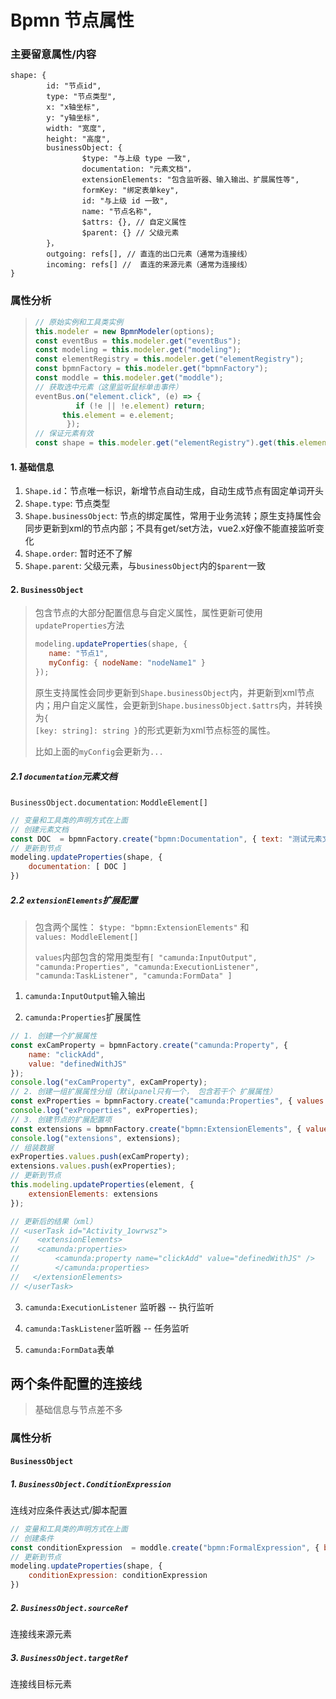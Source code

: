 # Bpmn 节点属性

### 主要留意属性/内容

```
shape: {
		id: "节点id",
        type: "节点类型",
    	x: "x轴坐标",
        y: "y轴坐标",
        width: "宽度",
        height: "高度",
        businessObject: {
            	$type: "与上级 type 一致",
                documentation: "元素文档"，
                extensionElements: "包含监听器、输入输出、扩展属性等",
                formKey: "绑定表单key",
                id: "与上级 id 一致",
                name: "节点名称",
                $attrs: {}, // 自定义属性
                $parent: {} // 父级元素
        }，
        outgoing: refs[], // 直连的出口元素（通常为连接线）
        incoming: refs[] //  直连的来源元素（通常为连接线）
}
```

### 属性分析

> ```javascript
> // 原始实例和工具类实例
> this.modeler = new BpmnModeler(options);
> const eventBus = this.modeler.get("eventBus");
> const modeling = this.modeler.get("modeling");
> const elementRegistry = this.modeler.get("elementRegistry");
> const bpmnFactory = this.modeler.get("bpmnFactory");
> const moddle = this.modeler.get("moddle");
> // 获取选中元素（这里监听鼠标单击事件）
> eventBus.on("element.click", (e) => {
>          if (!e || !e.element) return;
>  		this.element = e.element;
>        });
> // 保证元素有效
> const shape = this.modeler.get("elementRegistry").get(this.element.id);
> ```

#### 1. 基础信息

1. <code>Shape.id</code>：节点唯一标识，新增节点自动生成，自动生成节点有固定单词开头
2. <code>Shape.type</code>: 节点类型
3. <code>Shape.businessObject</code>: 节点的绑定属性，常用于业务流转；原生支持属性会同步更新到xml的节点内部；不具有get/set方法，vue2.x好像不能直接监听变化
4. <code>Shape.order</code>: 暂时还不了解
5. <code>Shape.parent</code>: 父级元素，与<code>businessObject</code>内的<code>$parent</code>一致

#### 2. <code>BusinessObject</code>

>  包含节点的大部分配置信息与自定义属性，属性更新可使用<code>updateProperties</code>方法
>
>  ```JavaScript
>  modeling.updateProperties(shape, {
>     name: "节点1",
>     myConfig: { nodeName: "nodeName1" }
>  });
>  ```
>
>  原生支持属性会同步更新到<code>Shape.businessObject</code>内，并更新到xml节点内；用户自定义属性，会更新到<code>Shape.businessObject.$attrs</code>内，并转换为<code>{ [key: string]: string }</code>的形式更新为xml节点标签的属性。
>
>  比如上面的<code>myConfig</code>会更新为<code><userTask id="xxx" myConfig="[object Object]">...</userTask></code>

##### 2.1 <code>documentation</code>元素文档

<code>BusinessObject.documentation</code>: <code>ModdleElement[]</code>

```javascript
// 变量和工具类的声明方式在上面
// 创建元素文档
const DOC  = bpmnFactory.create("bpmn:Documentation", { text: "测试元素文档" })
// 更新到节点
modeling.updateProperties(shape, {
	documentation: [ DOC ]
})
```

##### 2.2 <code>extensionElements</code>扩展配置

> 包含两个属性： <code>$type: "bpmn:ExtensionElements"</code> 和<code>values: ModdleElement[]</code>
>
> <code>values</code>内部包含的常用类型有<code>[ "camunda:InputOutput", "camunda:Properties", "camunda:ExecutionListener", "camunda:TaskListener", "camunda:FormData" ]</code>

1. <code>camunda:InputOutput</code>输入输出



2. <code>camunda:Properties</code>扩展属性

```javascript
// 1. 创建一个扩展属性
const exCamProperty = bpmnFactory.create("camunda:Property", {
    name: "clickAdd", 
    value: "definedWithJS"
});
console.log("exCamProperty", exCamProperty);
// 2. 创建一组扩展属性分组（默认panel只有一个， 包含若干个 扩展属性）
const exProperties = bpmnFactory.create("camunda:Properties", { values: [] });
console.log("exProperties", exProperties);
// 3. 创建节点的扩展配置项
const extensions = bpmnFactory.create("bpmn:ExtensionElements", { values: [] });
console.log("extensions", extensions);
// 组装数据
exProperties.values.push(exCamProperty);
extensions.values.push(exProperties);
// 更新到节点
this.modeling.updateProperties(element, {
	extensionElements: extensions
});

// 更新后的结果（xml）
// <userTask id="Activity_1owrwsz">
//    <extensionElements>
//    <camunda:properties>
//        <camunda:property name="clickAdd" value="definedWithJS" />
//        </camunda:properties>
// 	 </extensionElements>
// </userTask>
```



3. <code>camunda:ExecutionListener</code> 监听器 -- 执行监听



4. <code>camunda:TaskListener</code>监听器 -- 任务监听



5. <code>camunda:FormData</code>表单



## 两个条件配置的连接线

> 基础信息与节点差不多 

### 属性分析

#### <code>BusinessObject</code>

##### 1. <code>BusinessObject.ConditionExpression</code>

连线对应条件表达式/脚本配置

```javascript
// 变量和工具类的声明方式在上面
// 创建条件
const conditionExpression  = moddle.create("bpmn:FormalExpression", { body: "${ handle == 'pass' }" })
// 更新到节点
modeling.updateProperties(shape, {
	conditionExpression: conditionExpression
})
```



##### 2. <code>BusinessObject.sourceRef</code>

连接线来源元素

##### 3. <code>BusinessObject.targetRef</code>

连接线目标元素




